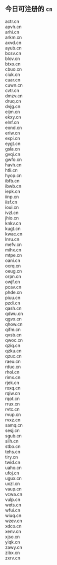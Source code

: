 
## 今日可注册的 `cn`
>
actr.cn   
apvh.cn   
arhi.cn   
arkm.cn   
axvd.cn   
ayub.cn   
bcsv.cn   
blov.cn   
btxo.cn   
cbuo.cn   
ciuk.cn   
cuar.cn   
cuwn.cn   
cvtr.cn   
dmzv.cn   
druq.cn   
dvjg.cn   
eijm.cn   
ekxy.cn   
elnf.cn   
eond.cn   
eriw.cn   
expi.cn   
eygt.cn   
gsla.cn   
gvqi.cn   
gwfo.cn   
havh.cn   
htli.cn   
hyop.cn   
ibfb.cn   
ibwb.cn   
iepk.cn   
iinp.cn   
iisf.cn   
ioui.cn   
ivzl.cn   
jhio.cn   
knkv.cn   
kugt.cn   
kwac.cn   
lnru.cn   
mefv.cn   
mihx.cn   
mtpe.cn   
oani.cn   
ocrq.cn   
oeug.cn   
orpn.cn   
owjf.cn   
pcav.cn   
phde.cn   
piuu.cn   
pzdi.cn   
qash.cn   
qdwu.cn   
qgvx.cn   
qhow.cn   
qifm.cn   
qvsb.cn   
qwoc.cn   
qziq.cn   
qzku.cn   
qzuc.cn   
raeu.cn   
rduc.cn   
rhol.cn   
rimx.cn   
rjek.cn   
roxq.cn   
rqiw.cn   
rqot.cn   
rrux.cn   
rvtc.cn   
rvup.cn   
rvxz.cn   
samq.cn   
sesj.cn   
sgub.cn   
silh.cn   
stbo.cn   
tehs.cn   
tiry.cn   
twid.cn   
uaho.cn   
ufoj.cn   
ugux.cn   
uxzl.cn   
vaup.cn   
vcwa.cn   
vulp.cn   
wets.cn   
wfui.cn   
wiuq.cn   
wzev.cn   
xdco.cn   
xenv.cn   
xjso.cn   
yiqk.cn   
zawy.cn   
zibx.cn   
zxrv.cn   

